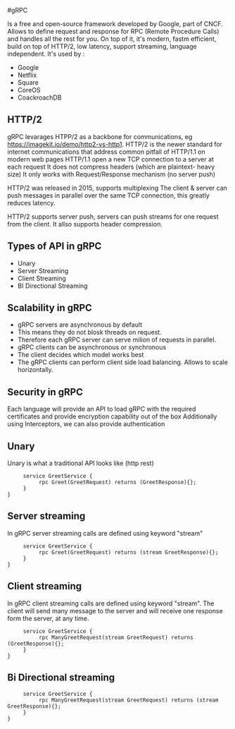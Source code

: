 #gRPC

Is a free and open-source framework developed by Google, part of CNCF.
Allows to define request and response for RPC (Remote Procedure Calls) and handles all the rest for you.
On top of it, it's modern, fastm efficient, build on top of HTTP/2, low latency, support streaming, language independent.
It's used by :
- Google
- Netflix
- Square
- CoreOS
- CoackroachDB


## HTTP/2
gRPC levarages HTPP/2 as a backbone for communications, eg https://imagekit.io/demo/http2-vs-http1.
HTTP/2 is the newer standard for internet communications that address common pitfall of HTTP/1.1 on modern web pages
HTTP/1.1 open a new TCP connection to a server at each request
It does not compress headers (which are plaintext- heavy size)
It only works with Request/Response mechanism (no server push)

HTTP/2 was released in 2015, supports multiplexing
The client & server can push messages in parallel over the same TCP connection, this greatly reduces latency.

HTTP/2 supports server push, servers can push streams for one request from the client. It allso supports header compression.


## Types of API in gRPC
- Unary
- Server Streaming
- Client Streaming
- BI Directional Streaming

## Scalability in gRPC
- gRPC servers are asynchronous by default
- This means they do not blosk threads on request.
- Therefore each gRPC server can serve milion of requests in parallel.
- gRPC clients can be asynchronous or synchronous
- The client decides which model works best
- The gRPC clients can perform client side load balancing. Allows to scale horizontally.

## Security in gRPC
Each language will provide an API to load gRPC with the required certificates and provide encryption capability out  of the box
Additionally using Interceptors, we can also provide authentication

## Unary 
Unary is what a traditional API looks like (http rest)
``` 
     service GreetService {
          rpc Greet(GreetRequest) returns (GreetResponse){};
     }
}
```


## Server streaming
In gRPC server streaming calls are defined using keyword "stream"

``` 
     service GreetService {
          rpc Greet(GreetRequest) returns (stream GreetResponse){};
     }
}
```

## Client streaming
In gRPC client streaming calls are defined using keyword "stream".
The client will send many message to the server and will receive one response form the server, at any time.

``` 
     service GreetService {
          rpc ManyGreetRequest(stream GreetRequest) returns (GreetResponse){};
     }
}
```

## Bi Directional streaming

``` 
     service GreetService {
          rpc ManyGreetRequest(stream GreetRequest) returns (stream GreetResponse){};
     }
}
```



